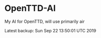 # OpenTTD-AI
My AI for OpenTTD, will use primarily air

Latest backup: Sun Sep 22 13:50:01 UTC 2019
